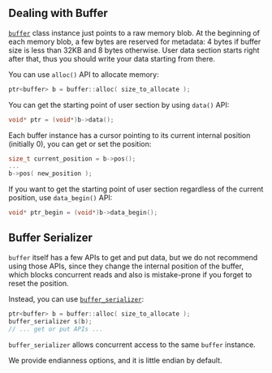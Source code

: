 Dealing with Buffer
---

[`buffer`](../include/libnuraft/buffer.hxx) class instance just points to a raw memory blob. At the beginning of each memory blob, a few bytes are reserved for metadata: 4 bytes if buffer size is less than 32KB and 8 bytes otherwise. User data section starts right after that, thus you should write your data starting from there.

You can use `alloc()` API to allocate memory:
```C++
ptr<buffer> b = buffer::alloc( size_to_allocate );
```

You can get the starting point of user section by using `data()` API:
```C++
void* ptr = (void*)b->data();
```

Each buffer instance has a cursor pointing to its current internal position (initially 0), you can get or set the position:
```C++
size_t current_position = b->pos();
...
b->pos( new_position );
```

If you want to get the starting point of user section regardless of the current position, use `data_begin()` API:
```C++
void* ptr_begin = (void*)b->data_begin();
```

Buffer Serializer
---
`buffer` itself has a few APIs to get and put data, but we do not recommend using those APIs, since they change the internal position of the buffer, which blocks concurrent reads and also is mistake-prone if you forget to reset the position.

Instead, you can use [`buffer_serializer`](../include/libnuraft/buffer_serializer.hxx):
```C++
ptr<buffer> b = buffer::alloc( size_to_allocate );
buffer_serializer s(b);
// ... get or put APIs ...
```
`buffer_serializer` allows concurrent access to the same `buffer` instance.

We provide endianness options, and it is little endian by default.
